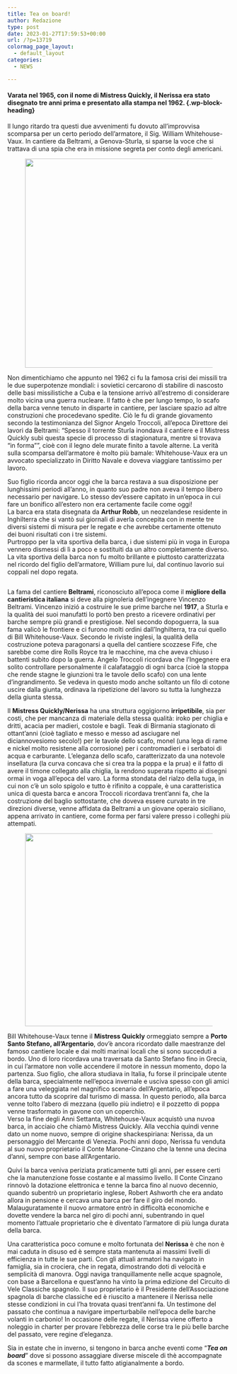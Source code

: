 ```yaml
---
title: Tea on board!
author: Redazione
type: post
date: 2023-01-27T17:59:53+00:00
url: /?p=13719
colormag_page_layout:
  - default_layout
categories:
  - NEWS

---
```

#### Varata nel 1965, con il nome di Mistress Quickly, il Nerissa era stato disegnato tre anni prima e presentato alla stampa nel 1962. {.wp-block-heading}

Il lungo ritardo tra questi due avvenimenti fu dovuto all’improvvisa scomparsa per un certo periodo dell’armatore, il Sig. William Whitehouse-Vaux. In cantiere da Beltrami, a Genova-Sturla, si sparse la voce che si trattava di una spia che era in missione segreta per conto degli americani. 

<div class="wp-block-image">
  <figure class="aligncenter size-large is-resized"><img decoding="async" loading="lazy" src="https://progressonline.it/wp-content/uploads/2023/01/barca-vela-1024x682.jpg" alt="" class="wp-image-13720" width="711" height="473" /></figure>
</div>

Non dimentichiamo che appunto nel 1962 ci fu la famosa crisi dei missili tra le due superpotenze mondiali: i sovietici cercarono di stabilire di nascosto delle basi missilistiche a Cuba e la tensione arrivò all’estremo di considerare molto vicina una guerra nucleare. Il fatto è che per lungo tempo, lo scafo della barca venne tenuto in disparte in cantiere, per lasciare spazio ad altre construzioni che procedevano spedite. Ciò le fu di grande giovamento secondo la testimonianza del Signor Angelo Troccoli, all’epoca Direttore dei lavori da Beltrami: “Spesso il torrente Sturla inondava il cantiere e il Mistress Quickly subì questa specie di processo di stagionatura, mentre si trovava “in forma””, cioè con il legno dele murate finito a tavole alterne. La verità sulla scomparsa dell’armatore è molto più bamale: Whitehouse-Vaux era un avvocato specializzato in Diritto Navale e doveva viaggiare tantissimo per lavoro.

Suo figlio ricorda ancor oggi che la barca restava a sua disposizione per lunghissimi periodi all’anno, in quanto suo padre non aveva il tempo libero necessario per navigare. Lo stesso dev’essere capitato in un’epoca in cui fare un bonifico all’estero non era certamente facile come oggi!  
La barca era stata disegnata da **Arthur Robb**, un neozelandese residente in Inghilterra che si vantò sui giornali di averla concepita con in mente tre diversi sistemi di misura per le regate e che avrebbe certamente ottenuto dei buoni risultati con i tre sistemi.  
Purtroppo per la vita sportiva della barca, i due sistemi più in voga in Europa vennero dismessi di lì a poco e sostituiti da un altro completamente diverso. La vita sportiva della barca non fu molto brillante e piuttosto caratterizzata nel ricordo del figlio dell’armatore, William pure lui, dal continuo lavorio sui coppali nel dopo regata.<figure class="wp-block-image size-large">

<img decoding="async" src="https://progressonline.it/wp-content/uploads/2023/01/sailboat-g513d40fe4_1280-1024x682.jpg" alt="" class="wp-image-13722" /> </figure> 

La fama del cantiere **Beltrami**, riconosciuto all’epoca come il **migliore della cantieristica italiana** si deve alla pignoleria dell’ingegnere Vincenzo Beltrami. Vincenzo inizió a costruire le sue prime barche nel **1917**, a Sturla e la qualità dei suoi manufatti lo portò ben presto a ricevere ordinativi per barche sempre più grandi e prestigiose. Nel secondo dopoguerra, la sua fama valicò le frontiere e ci furono molti ordini dall’Inghilterra, tra cui quello di Bill Whitehouse-Vaux. Secondo le riviste inglesi, la qualità della costruzione poteva paragonarsi a quella del cantiere scozzese Fife, che sarebbe come dire Rolls Royce tra le macchine, ma che aveva chiuso i battenti subito dopo la guerra. Angelo Troccoli ricordava che l’Ingegnere era solito controllare personalmente il calafataggio di ogni barca (cioè la stoppa che rende stagne le giunzioni tra le tavole dello scafo) con una lente d’ingrandimento. Se vedeva in questo modo anche soltanto un filo di cotone uscire dalla giunta, ordinava la ripetizione del lavoro su tutta la lunghezza della giunta stessa.

Il **Mistress Quickly/Nerissa** ha una struttura oggigiorno **irripetibile**, sia per costi, che per mancanza di materiale della stessa qualità: iroko per chiglia e dritti, acacia per madieri, costole e bagli. Teak di Birmania stagionato di ottant’anni (cioè tagliato e messo e messo ad asciugare nel diciannovesiomo secolo!) per le tavole dello scafo, monel (una lega di rame e nickel molto resistene alla corrosione) per i contromadieri e i serbatoi di acqua e carburante. L’eleganza dello scafo, caratterizzato da una notevole insellatura (la curva concava che si crea tra la poppa e la prua) e il fatto di avere il timone collegato alla chiglia, la rendono superata rispetto ai disegni ormai in voga all’epoca del varo. La forma stondata del rialzo della tuga, in cui non c’è un solo spigolo e tutto è rifinito a coppale, è una caratteristica unica di questa barca e ancora Troccoli ricordava trent’anni fa, che la costruzione del baglio sottostante, che doveva essere curvato in tre direzioni diverse, venne affidata da Beltrami a un giovane operaio siciliano, appena arrivato in cantiere, come forma per farsi valere presso i colleghi più attempati.

<div class="wp-block-image">
  <figure class="aligncenter size-large is-resized"><img decoding="async" loading="lazy" src="https://progressonline.it/wp-content/uploads/2023/01/sailing-g8677a3d09_1280-1024x682.jpg" alt="" class="wp-image-13723" width="655" height="436" /></figure>
</div>

Bill Whitehouse-Vaux tenne il **Mistress Quickly** ormeggiato sempre a **Porto Santo Stefano, all’Argentario**, dov’è ancora ricordato dalle maestranze del famoso cantiere locale e dai molti marinai locali che si sono succeduti a bordo. Uno di loro ricordava una traversata da Santo Stefano fino in Grecia, in cui l’armatore non volle accendere il motore in nessun momento, dopo la partenza. Suo figlio, che allora studiava in Italia, fu forse il principale utente della barca, specialmente nell’epoca invernale e usciva spesso con gli amici a fare una veleggiata nel magnifico scenario dell’Argentario, all’epoca ancora tutto da scoprire dal turismo di massa. In questo periodo, alla barca venne tolto l’abero di mezzana (quello più indietro) e il pozzetto di poppa venne trasformato in gavone con un coperchio.  
Verso la fine degli Anni Settanta, Whitehouse-Vaux acquistò una nuvoa barca, in acciaio che chiamò Mistress Quickly. Alla vecchia quindi venne dato un nome nuovo, sempre di origine shackespiriana: Nerissa, da un personaggio del Mercante di Venezia. Pochi anni dopo, Nerissa fu venduta al suo nuovo proprietario il Conte Marone-Cinzano che la tenne una decina d’anni, sempre con base all’Argentario. 

Quivi la barca veniva periziata praticamente tutti gli anni, per essere certi che la manutenzione fosse costante e al massimo livello. Il Conte Cinzano rinnovò la dotazione elettronica e tenne la barca fino al nuovo decennio, quando subentrò un proprietario inglese, Robert Ashworth che era andato allora in pensione e cercava una barca per fare il giro del mondo. Malauguratamente il nuovo armatore entrò in difficoltà economiche e dovette vendere la barca nel giro di pochi anni, subentrando in quel momento l’attuale proprietario che è diventato l’armatore di più lunga durata della barca.

  
Una caratteristica poco comune e molto fortunata del **Nerissa** è che non è mai caduta in disuso ed è sempre stata mantenuta ai massimi livelli di efficienza in tutte le sue parti. Con gli attuali armatori ha navigato in famiglia, sia in crociera, che in regata, dimostrando doti di velocità e semplicità di manovra. Oggi naviga tranquillamente nelle acque spagnole, con base a Barcellona e quest’anno ha vinto la prima edizione del Circuito di Vele Classiche spagnolo. Il suo proprietario è il Presidente dell’Associazione spagnola di barche classiche ed è riuscito a mantenere il Nerissa nelle stesse condizioni in cui l’ha trovata quasi trent’anni fa. Un testimone del passato che continua a navigare imperturbabile nell’epoca delle barche volanti in carbonio! In occasione delle regate, il Nerissa viene offerto a noleggio in charter per provare l’ebbrezza delle corse tra le più belle barche del passato, vere regine d’eleganza. 

Sia in estate che in inverno, si tengono in barca anche eventi come “**_Tea on board_**” dove si possono assaggiare diverse miscele di thè accompagnate da scones e marmellate, il tutto fatto atigianalmente a bordo.